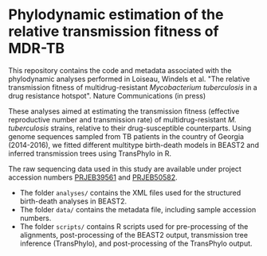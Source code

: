# Phylodynamic estimation of the relative transmission fitness of MDR-TB
This repository contains the code and metadata associated with the phylodynamic analyses performed in
Loiseau, Windels et al. "The relative transmission fitness of multidrug-resistant *Mycobacterium tuberculosis* in a drug resistance hotspot". Nature Communications (in press)

These analyses aimed at estimating the transmission fitness (effective reproductive number and transmission rate) of multidrug-resistant *M. tuberculosis* strains, relative to their drug-susceptible counterparts. Using genome sequences sampled from TB patients in the country of Georgia (2014-2016), we fitted different multitype birth-death models in BEAST2 and inferred transmission trees using TransPhylo in R.

The raw sequencing data used in this study are available under project accession numbers [PRJEB39561](https://www.ebi.ac.uk/ena/browser/view/PRJEB39561) and [PRJEB50582](https://www.ebi.ac.uk/ena/browser/view/PRJEB50582).

- The folder `analyses/` contains the XML files used for the structured birth-death analyses in BEAST2.
- The folder `data/` contains the metadata file, including sample accession numbers.
- The folder `scripts/` contains R scripts used for pre-processing of the alignments, post-processing of the BEAST2 output, transmission tree inference (TransPhylo), and post-processing of the TransPhylo output.


